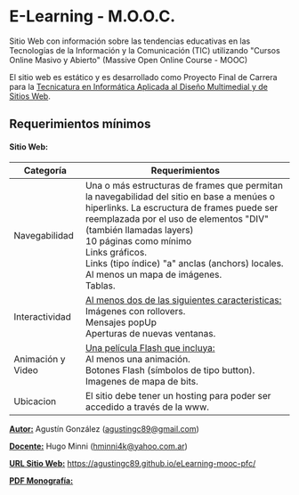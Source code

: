 E-Learning - M.O.O.C.
=====================

Sitio Web con información sobre las tendencias educativas en las Tecnologías de la Información y la Comunicación (TIC) 
utilizando "Cursos Online Masivo y Abierto" (Massive Open Online Course - MOOC)


El sitio web es estático y es desarrollado como Proyecto Final de Carrera para la [Tecnicatura en Informática Aplicada al Diseño
Multimedial y de Sitios Web](http://www.unlvirtual.edu.ar/?portfolio=informatica-aplicada-al-diseno-multimedia-y-de-sitios-web).


Requerimientos mínimos 
---------------------------------

#### __Sitio Web:__

| Categoría         | <center>Requerimientos</center>   |
| ----------------- |:----------------------------------|
| Navegabilidad     | Una o más estructuras de frames que permitan la navegabilidad del sitio en base a menúes o hiperlinks. La escructura de frames puede ser reemplazada por el uso de elementos "DIV" (también llamadas layers)<br>10 páginas como mínimo<br>Links gráficos.<br>Links (tipo índice) "a" anclas (anchors) locales.<br>Al menos un mapa de imágenes.<br>Tablas. |
| Interactividad    | <u>Al menos dos de las siguientes caracteristicas:</u><br>Imágenes con rollovers.<br>Mensajes popUp<br>Aperturas de nuevas ventanas. |
| Animación y Video | <u>Una película Flash que incluya:</u><br>Al menos una animación.<br>Botones Flash (símbolos de tipo button).<br>Imagenes de mapa de bits. |
| Ubicacion         | El sitio debe tener un hosting para poder ser accedido a través de la www. |

<u>__Autor:__</u> Agustín González (agustingc89@gmail.com)

<u>__Docente:__</u> Hugo Minni (hminni4k@yahoo.com.ar)

<u>__URL Sitio Web:__</u> https://agustingc89.github.io/eLearning-mooc-pfc/

<u>__PDF Monografía:__</u>